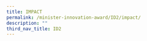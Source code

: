 ```yaml
---
title: IMPACT​
permalink: /minister-innovation-award/ID2/impact/
description: ""
third_nav_title: ID2
---
```

